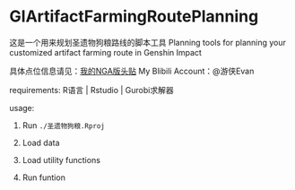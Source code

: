 # GIArtifactFarmingRoutePlanning
这是一个用来规划圣遗物狗粮路线的脚本工具
Planning tools for planning your customized artifact farming route in Genshin Impact

具体点位信息请见：[我的NGA版头贴](https://nga.178.com/read.php?tid=27875210)
My Blibili Account：@游侠Evan

requirements:
R语言 | Rstudio | Gurobi求解器

usage:
1. Run `./圣遗物狗粮.Rproj`

2. Load data

3. Load utility functions

4. Run funtion

